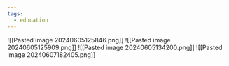 ```yaml
---
tags:
  - education
---
```

![[Pasted image 20240605125846.png]]
![[Pasted image 20240605125909.png]]
![[Pasted image 20240605134200.png]]
![[Pasted image 20240607182405.png]]
